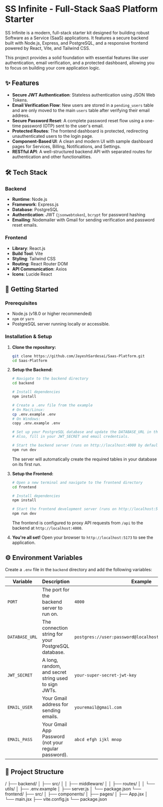 # SS Infinite - Full-Stack SaaS Platform Starter

SS Infinite is a modern, full-stack starter kit designed for building robust Software as a Service (SaaS) applications. It features a secure backend built with Node.js, Express, and PostgreSQL, and a responsive frontend powered by React, Vite, and Tailwind CSS.

This project provides a solid foundation with essential features like user authentication, email verification, and a protected dashboard, allowing you to focus on building your core application logic.

## ✨ Features

- **Secure JWT Authentication**: Stateless authentication using JSON Web Tokens.
- **Email Verification Flow**: New users are stored in a `pending_users` table and are only moved to the main `users` table after verifying their email address.
- **Secure Password Reset**: A complete password reset flow using a one-time password (OTP) sent to the user's email.
- **Protected Routes**: The frontend dashboard is protected, redirecting unauthenticated users to the login page.
- **Component-Based UI**: A clean and modern UI with sample dashboard pages for Services, Billing, Notifications, and Settings.
- **RESTful API**: A well-structured backend API with separated routes for authentication and other functionalities.

## 🛠️ Tech Stack

### Backend

- **Runtime**: Node.js
- **Framework**: Express.js
- **Database**: PostgreSQL
- **Authentication**: JWT (`jsonwebtoken`), `bcrypt` for password hashing
- **Emailing**: Nodemailer with Gmail for sending verification and password reset emails.

### Frontend

- **Library**: React.js
- **Build Tool**: Vite
- **Styling**: Tailwind CSS
- **Routing**: React Router DOM
- **API Communication**: Axios
- **Icons**: Lucide React

## 🚀 Getting Started

### Prerequisites

- Node.js (v18.0 or higher recommended)
- `npm` or `yarn`
- PostgreSQL server running locally or accessible.

### Installation & Setup

1.  **Clone the repository:**
    ```bash
    git clone https://github.com/JayeshSardesai/Saas-Platform.git
    cd Saas-Platform
    ```

2.  **Setup the Backend:**
    ```bash
    # Navigate to the backend directory
    cd backend

    # Install dependencies
    npm install

    # Create a .env file from the example
    # On Mac/Linux:
    cp .env.example .env
    # On Windows:
    copy .env.example .env

    # Set up your PostgreSQL database and update the DATABASE_URL in the .env file.
    # Also, fill in your JWT_SECRET and email credentials.

    # Start the backend server (runs on http://localhost:4000 by default)
    npm run dev
    ```
    The server will automatically create the required tables in your database on its first run.

3.  **Setup the Frontend:**
    ```bash
    # Open a new terminal and navigate to the frontend directory
    cd frontend

    # Install dependencies
    npm install

    # Start the frontend development server (runs on http://localhost:5173 by default)
    npm run dev
    ```
    The frontend is configured to proxy API requests from `/api` to the backend at `http://localhost:4000`.

4.  **You're all set!** Open your browser to `http://localhost:5173` to see the application.

## ⚙️ Environment Variables

Create a `.env` file in the `backend` directory and add the following variables:

| Variable                  | Description                                                                                               | Example                                                   |
| ------------------------- | --------------------------------------------------------------------------------------------------------- | --------------------------------------------------------- |
| `PORT`                    | The port for the backend server to run on.                                                                | `4000`                                                    |
| `DATABASE_URL`            | The connection string for your PostgreSQL database.                                                       | `postgres://user:password@localhost:5432/ss_infinite_db`  |
| `JWT_SECRET`              | A long, random, and secret string used to sign JWTs.                                                      | `your-super-secret-jwt-key`                               |
| `EMAIL_USER`              | Your Gmail address for sending emails.                                                                    | `youremail@gmail.com`                                     |
| `EMAIL_PASS`              | Your Gmail App Password (not your regular password).                                                      | `abcd efgh ijkl mnop`                                     |

## 📁 Project Structure

/
├── backend/
│   ├── src/
│   │   ├── middleware/
│   │   ├── routes/
│   │   └── utils/
│   ├── .env.example
│   ├── server.js
│   └── package.json
└── frontend/
├── src/
│   ├── components/
│   ├── pages/
│   ├── App.jsx
│   └── main.jsx
├── vite.config.js
└── package.json